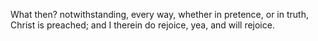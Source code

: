 What then? notwithstanding, every way, whether in pretence, or in truth, Christ is preached; and I therein do rejoice, yea, and will rejoice.
